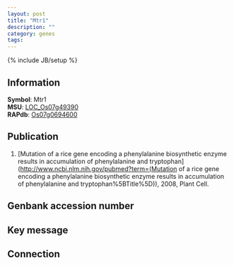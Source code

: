 ```yaml
---
layout: post
title: "Mtr1"
description: ""
category: genes
tags: 
---
```

{% include JB/setup %}

## Information
__Symbol__: Mtr1  
__MSU__: [LOC_Os07g49390](http://rice.plantbiology.msu.edu/cgi-bin/ORF_infopage.cgi?orf=LOC_Os07g49390)  
__RAPdb__: [Os07g0694600](http://rapdb.dna.affrc.go.jp/viewer/gbrowse_details/irgsp1?name=Os07g0694600)  

## Publication
1. [Mutation of a rice gene encoding a phenylalanine biosynthetic enzyme results in accumulation of phenylalanine and tryptophan](http://www.ncbi.nlm.nih.gov/pubmed?term=(Mutation of a rice gene encoding a phenylalanine biosynthetic enzyme results in accumulation of phenylalanine and tryptophan%5BTitle%5D)), 2008, Plant Cell.

## Genbank accession number

## Key message

## Connection


